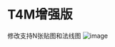 ﻿# T4M增强版
修改支持N张贴图和法线图 
![image](https://github.com/whisperlin/utils/blob/master/unity/T4MEX/demo.png)


